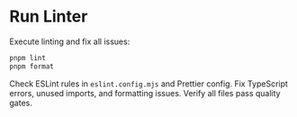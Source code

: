 # Run Linter

Execute linting and fix all issues:

```bash
pnpm lint
pnpm format
```

Check ESLint rules in `eslint.config.mjs` and Prettier config.
Fix TypeScript errors, unused imports, and formatting issues.
Verify all files pass quality gates.

